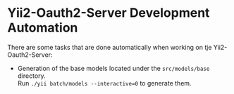 Yii2-Oauth2-Server Development Automation
=========================================

There are some tasks that are done automatically when working on tje Yii2-Oauth2-Server:

- Generation of the base models located under the `src/models/base` directory.  
  Run `./yii batch/models --interactive=0` to generate them.
